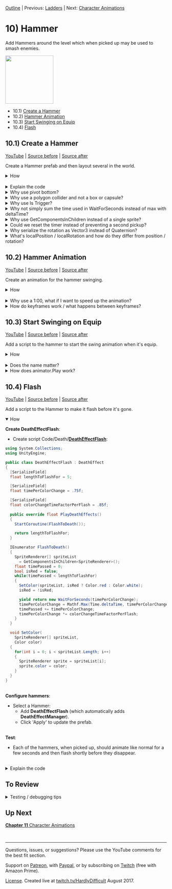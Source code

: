[Outline](README.md) | Previous: [Ladders](C9.md) | Next: [Character Animations](C11.md)

# 10) Hammer

Add Hammers around the level which when picked up may be used to smash enemies.

<img src=https://i.imgur.com/wwRnPAp.gif width=150px>

 - 10.1) [Create a Hammer](#101-create-a-hammer)
 - 10.2) [Hammer Animation](#102-hammer-animation)
 - 10.3) [Start Swinging on Equip](#10-start-swinging-on-equip)
 - 10.4) [Flash](#104-flash)

## 10.1) Create a Hammer

[YouTube]() | [Source before](https://github.com/hardlydifficult/2DUnityTutorial/archive/9_6_TowardsCenter.zip) | [Source after](https://github.com/hardlydifficult/2DUnityTutorial/archive/10_1_CreateHammer.zip)

Create a Hammer prefab and then layout several in the world.

<details><summary>How</summary>

**Create WeaponHolder**:

 - Create script Code/Weapons/**[WeaponHolder](https://github.com/hardlydifficult/2DUnityTutorial/blob/10_1_CreateHammer/Assets/Code/Weapons/WeaponHolder.cs)**:

```csharp
using UnityEngine;

public class WeaponHolder : MonoBehaviour
{
  public GameObject currentWeapon;
}
```

<br>**Create Weapon**:

 - Create script Code/Weapons/**[Weapon](https://github.com/hardlydifficult/2DUnityTutorial/blob/10_1_CreateHammer/Assets/Code/Weapons/Weapon.cs)**:

```csharp
using UnityEngine;

public class Weapon : MonoBehaviour
{
  Quaternion rotationWhenEquip;

  [SerializeField]
  Vector2 positionWhenEquip = new Vector2(.214f, .17f);

  [SerializeField]
  Vector3 rotationWhenEquipInEuler = new Vector3(0, 0, -90);

  [SerializeField]
  MonoBehaviour[] componentListToEnableOnEquip;

  WeaponHolder currentHolder;

  protected void Awake()
  {
    rotationWhenEquip = Quaternion.Euler(rotationWhenEquipInEuler);
  }

  protected void OnDestroy()
  {
    if(currentHolder != null)
    {
      currentHolder.currentWeapon = null;
    }
  }

  protected void OnTriggerEnter2D(
    Collider2D collision)
  {
    WeaponHolder holder = collision.GetComponent<WeaponHolder>();
    if(holder != null
      && currentHolder == null
      && holder.currentWeapon == null)
    {
      currentHolder = holder;
      currentHolder.currentWeapon = gameObject;

      transform.SetParent(currentHolder.transform);
      transform.localRotation = rotationWhenEquip;
      transform.localPosition = positionWhenEquip;

      for(int i = 0; i < componentListToEnableOnEquip.Length; i++)
      {
        MonoBehaviour component = componentListToEnableOnEquip[i];
        component.enabled = true;
      }
    }
  }
}
```

<br>**Configure entities**:

 - Add **WeaponHolder** to the Character.
 - Select the SpikeBall and HoverGuy prefabs:
   - Add **DeathEffectSpawn**:
     - GameObject to spawn: Explosion

<br>**Create Hammer**:

 - Change the sprite's pivot to Bottom. We are using Art/**Hammer**.
 - Add a Hammer to the scene:
    - Scale to about .2
    - Add a **PolygonCollider2D**:
      - Check Is Trigger.   
    - Add **FadeInThenEnable**.
    - Add **SuicideIn**:
      - Time Till Death: 10
      - Disable the component.
    - Add **KillOnContactWith**:
      - Layers to kill: Enemy
      - Disable the component.
    - Add **Weapon**:
      - Add SuicideIn and KillOnContactWith components to the list 'To Enable On Equip'.
 - Create a prefab.
 - Add several Hammers and lay them out for the level.
 - Create a parent "Hammers" and add each of the Hammers.

<br>**Test**:

 - When the game starts, the hammers should fade in. Touch one to pick it up, and then hit an enemy with it.  The enemy should die with an explosion.  After a few seconds, the hammer should disappear.

<hr></details><br>
<details><summary>Explain the code</summary>

TODO

```csharp
using UnityEngine;

public class WeaponHolder : MonoBehaviour
{
  public GameObject currentWeapon;
}
```

<br>**Weapon**:

```csharp
using UnityEngine;

public class Weapon : MonoBehaviour
{
  [SerializeField]
  Vector2 positionWhenEquip = new Vector2(.214f, .17f);

  [SerializeField]
  Vector3 rotationWhenEquipInEuler = new Vector3(0, 0, -90);

  [SerializeField]
  MonoBehaviour[] componentListToEnableOnEquip;

  WeaponHolder currentHolder;

  protected void OnDestroy()
  {
    if(currentHolder != null)
    {
      currentHolder.currentWeapon = null;
    }
  }

  protected void OnTriggerEnter2D(
    Collider2D collision)
  {
    WeaponHolder holder = collision.GetComponent<WeaponHolder>();
    if(holder != null && currentHolder == null && holder.currentWeapon == null)
    {
      currentHolder = holder;
      currentHolder.currentWeapon = gameObject;

      transform.SetParent(currentHolder.transform);
      transform.localPosition = positionWhenEquip;
      transform.localRotation = Quaternion.Euler(rotationWhenEquipInEuler);

      for(int i = 0; i < componentListToEnableOnEquip.Length; i++)
      {
        MonoBehaviour component = componentListToEnableOnEquip[i];
        component.enabled = true;
      }
    }
  }
}
```

<hr></details>
<details><summary>Why use pivot bottom?</summary>

We will be equipping the hammer on the character and have him swing.  Moving the pivot point to bottom sets it to approximately where the character will grip the hammer.  

When rotating the hammer for a swing, the bottom pivot causes the bottom of the handle to keep its position while the hammer's head swings.  The default middle pivot would create equal motion at the hammer's head and the base of the hammer's handle.

<img src="https://i.imgur.com/UUoyqJ3.gif" width=300px />

<hr></details>
<details><summary>Why use a polygon collider and not a box or capsule?</summary>

You could.  

The hammer's shape does not match either a Box or Capsule collider.  If you were to use one of those, the difference between the collider and the sprite art could be great enough that collisions in the game feel wrong.  e.g., you may miss picking up a hammer you thought you got or not kill an enemy you clearly hit.

The hammer's shape could be approximated well by using 2 box colliders.  A polygon collider does require more processing time, although not a significant difference, so this may be a potential optimization worth the tradeoff sacrificing some precision on collisions.  

<hr></details>
<details><summary>Why use Is Trigger?</summary>

When the character jumps for the hammer to pick it up, we do not want the character to bounce off of it.  The collider used on the hammer when the hammer is a pick up item shouldn't respond to anything expect equipping when the character touches it.  This is best achieved with 'Is Trigger'.

<hr></details>

<details><summary>Why not simply sum the time used in WaitForSeconds instead of max with deltaTime?</summary>

In the following example, we are requesting the coroutine sleep for a period of time:

```csharp
yield return new WaitForSeconds(timePerColorChange);
timePerColorChange = Mathf.Max(Time.deltaTime, timePerColorChange);
```

Unity does not make any guarantee that the amount of time before the coroutine resumes aligns with the wait time requested.  If we request a near zero time to wait, Unity will wait for a single frame -- we want to ensure that the effect progresses by at least that amount of time as well.

Additionally, this simplistic algorithm may drive the variable timePerColorChange to zero.  If that number got small enough, the loop would never terminate.  Ensuring that we progress by at least deltaTime each frame ensures that the loop will end.

Alternatively this method could be rewritten to use Time.timeSinceLevelLoaded.  With that we do not need to sum each iteration but instead can make decisions based off of the current time vs the time the effect began.

<hr></details>
<details><summary>Why use GetComponentsInChildren instead of a single sprite?</summary>

Flexibility.  Some use cases would work with GetComponent or GetComponentInChildren.  We get all the sprites in this GameObject and its children, and then update all so if something is composed of multiple sprites this script just works. 

<hr></details>
<details><summary>Could we reset the timer instead of preventing a second pickup?</summary>

Yes, in fact that would better match how most games would implement this feature.  There are various ways, as always, to achieve this. For example when the character touches a second hammer, you could:

 - Destroy the first and then simply allow the second to play out.  However the animation of the hammer swing may visibly skip.
 - Reset the SuicideIn countdown and Destroy the second hammer.

<hr></details>
<details><summary>Why serialize the rotation as Vector3 instead of Quaternion?</summary>

Quaternions are confusing for people.  This is why the Transform rotation is modified in the Inspector as an Euler.  Unfortunately when you ask Unity to expose a Quaternion in the Inspector it appears as X, Y, Z, W and not the Euler X, Y, Z like they did for the Transform.

You could switch to Quaternion, and it would be slightly more performant that way.  But I recommend using Euler, in case you ever want to modify the rotation used.

<hr></details>
<details><summary>What's localPosition / localRotation and how do they differ from position / rotation?</summary>

When modifying the Transform position - you can do so with either .position or .localPosition.  When the GameObject is a child of another GameObject these methods differ; they do the same thing when the GameObject has no parent.

 - .position: Sets the Transform position so that the GameObject appears at that location after considering the parent's Transform (position, rotation, and scale).
 - .localPosition: Sets the Transform position to the value specified.  If the GameObject has a parent, the parent's Transform will impact the final position you see in the scene.

<hr></details>


## 10.2) Hammer Animation 

[YouTube]() | [Source before](https://github.com/hardlydifficult/2DUnityTutorial/archive/10_1_CreateHammer.zip) | [Source after](https://github.com/hardlydifficult/2DUnityTutorial/archive/10_2_HammerAnimation.zip)

Create an animation for the hammer swinging.

<details><summary>How</summary>

**Create animation**:

 - Open menu Window -> Animation (not the Animator).
 - Select a Hammer.
 - Click create, save as Animations/**HammerSwing**.anim

<img src="https://i.imgur.com/Kokz29S.png" width=300px />

 - Click the red record button.

<img src="https://i.imgur.com/bha8EJC.png" width=150px />

 - Click on 1:00, the white line should move.

<img src=https://i.imgur.com/ZAqfOkU.png width=300px>

 - Modify the rotation, then set it back to 0, creating two keyframes for the default rotation.

<img src=https://i.imgur.com/IuJH7ej.png width=300px>

 - Double click under 1:00 to create another keyframe.

<img src="https://i.imgur.com/ZVNovlp.png" width=300px />

 - Switch the current time position (the white line) to 0:10.
 - Change rotation to (0, 0, -90).
 - Click record to stop recording and close the Animation window.
 - Apply changes to the Hammer prefab.

<img src=https://i.imgur.com/hZpG0eC.png width=300px>

<br>**Test**:

 - All of the hammers should start swinging as soon as they appear.  We will fix that next.

<hr></details><br>
<details><summary>Why use a 1:00, what if I want to speed up the animation?</summary>

Unity offers a few different ways you could speed up an animation.  They are all valid, use what you are comfortable with. 

I prefer to get the sequence and relative timing for animation correct using the Animation timeline, and then using the Animator Controller state to modify the playback speed for that animation.  As animations get more complex, making updates to the animation timeline is more tedious which is why I prefer using the 'speed' field.

<hr></details>
<details><summary>How do keyframes work / what happens between keyframes?</summary>

A keyframe is a datapoint on the timeline.  Between each keyframe, Unity will smoothly transition from the previous keyframe to the next.  If you open the "Curves" tab you can see a graph showing how this transition occurs, and you make make modifications there directly.

<hr></details>


## 10.3) Start Swinging on Equip

[YouTube]() | [Source before](https://github.com/hardlydifficult/2DUnityTutorial/archive/10_2_HammerAnimation.zip) | [Source after](https://github.com/hardlydifficult/2DUnityTutorial/archive/10_3_StartSwinging.zip)

Add a script to the hammer to start the swing animation when it's equip.

<details><summary>How</summary>

**Stop swinging by default**:

 - Select a Hammer.
 - Open menu Window -> Animator (not the Animation).
   - Right click -> Create State -> Empty.  
   - Select the box which appeared and in the Inspector name it "Idle".
   - Right click "Idle" and 'Set as Layer Default State'.

<br>**Create PlayAnimationOnEnable**:

 - Create script Code/Effects/**[PlayAnimationOnEnable](https://github.com/hardlydifficult/2DUnityTutorial/blob/10_3_StartSwinging/Assets/Code/Effects/PlayAnimationOnEnable.cs)**:

```csharp
using UnityEngine;

public class PlayAnimationOnEnable : MonoBehaviour
{
  [SerializeField]
  string animationToPlay;

  Animator animator;

  protected void Awake()
  {
    animator = GetComponentInChildren<Animator>();
  }

  protected void OnEnable()
  {
    animator.Play(animationToPlay);
  }
}
```

<br>**Configure Hammer**:

 - Select a Hammer:
   - Add **PlayAnimationOnEnable**.
     - Animation to play: "HammerSwing"
     - Disable the PlayAnimationOnEnable component.
   - Add the PlayAnimationOnEnable component to the Weapon component's 'To Enable' list.
   - Click 'Apply' to update the prefab


<br>**Test**:

 - The hammers should not move until picked up by the Character.  Then they swing until it disappears a few moments later.

<hr></details><br>
<details><summary>Does the name matter?</summary>

The name of the state serves two purposes:

 - You can reference that state by name from code; for example, to have a script change the current state like we do above.
 - It acts like a comment, making it easier to maintain the animator state machine.

<hr></details>
<details><summary>How does animator.Play work?</summary>

Calling Play on the animator will interrupt the current animation, if there is one, and start playing the one requested.  You pass the name of the Animator State from its Animator Controller, which in turn has a reference to the animation clip to play.  Any parameters defined in the animator state apply, including Speed.

<hr></details>

## 10.4) Flash

[YouTube]() | [Source before](https://github.com/hardlydifficult/2DUnityTutorial/archive/10_3_StartSwinging.zip) | [Source after](https://github.com/hardlydifficult/2DUnityTutorial/archive/10_4_Flash.zip)

Add a script to the Hammer to make it flash before it's gone.

<details open><summary>How</summary>

**Create DeathEffectFlash**:

 - Create script Code/Death/**[DeathEffectFlash](https://github.com/hardlydifficult/2DUnityTutorial/blob/10_4_Flash/Assets/Code/Death/DeathEffectFlash.cs)**:

```csharp
using System.Collections;
using UnityEngine;

public class DeathEffectFlash : DeathEffect
{
  [SerializeField]
  float lengthToFlashFor = 5;

  [SerializeField]
  float timePerColorChange = .75f;

  [SerializeField]
  float colorChangeTimeFactorPerFlash = .85f;
  
  public override float PlayDeathEffects()
  {
    StartCoroutine(FlashToDeath());

    return lengthToFlashFor;
  }

  IEnumerator FlashToDeath()
  {
    SpriteRenderer[] spriteList
      = GetComponentsInChildren<SpriteRenderer>();
    float timePassed = 0;
    bool isRed = false;
    while(timePassed < lengthToFlashFor)
    {
      SetColor(spriteList, isRed ? Color.red : Color.white);
      isRed = !isRed;

      yield return new WaitForSeconds(timePerColorChange);
      timePerColorChange = Mathf.Max(Time.deltaTime, timePerColorChange);
      timePassed += timePerColorChange;
      timePerColorChange *= colorChangeTimeFactorPerFlash;
    }
  }

  void SetColor(
    SpriteRenderer[] spriteList,
    Color color)
  {
    for(int i = 0; i < spriteList.Length; i++)
    {
      SpriteRenderer sprite = spriteList[i];
      sprite.color = color;
    }
  }
}
```

<br>**Configure hammers**:

 - Select a Hammer:
   - Add **DeathEffectFlash** (which automatically adds **DeathEffectManager**).
   - Click 'Apply' to update the prefab.

<br>**Test**:

 - Each of the hammers, when picked up, should animate like normal for a few seconds and then flash shortly before they disappear.

</details><br>
<details><summary>Explain the code</summary>

using clauses at the top of a file brings APIs into scope. Used for:

 - System.Collections.IEnumerator
 - UnityEngine.Color
 - UnityEngine.Mathf
 - UnityEngine.SerializeFieldAttribute
 - UnityEngine.SpriteRenderer
 - UnityEngine.WaitForSeconds

```csharp
using System.Collections;
using UnityEngine;
```

We inherit from DeathEffect which is a MonoBehaviour, which allows this script to be added as a component on a GameObject. 

public is optional here. Used for consistency.

```csharp
public class DeathEffectFlash : DeathEffect
{
```

This is a Unity-specific attribute that exposes a field in the Inspector, allowing you to configure it for the object.

```csharp
  [SerializeField]
```

This defines how long the effect lasts for.  You can change the default in the Inspector.

```csharp
  float lengthToFlashFor = 5;
```

This defaults the initial time between color changes.  You can change the default in the Inspector.

```csharp
  [SerializeField]
  float timePerColorChange = .75f;
```

This defines a multiple which is used to reduce the time between flashes.  You can change the default in the Inspector.

```csharp
  [SerializeField]
  float colorChangeTimeFactorPerFlash = .85f;
```

This overrides DeathEffect's method which will be called when this GameObject dies.

```csharp
  public override float PlayDeathEffects()
  {
```

Here we start a coroutine which will play out the effect.  This call returns promptly, Unity will then play back the coroutine over a period of time.

```csharp
    StartCoroutine(FlashToDeath());
```

We then return how long until this effect is expected to be complete.  This tells the DeathEffectManager how long until the GameObject may be destroyed.

```csharp
    return lengthToFlashFor;
  }
```

This is the coroutine to play out the death effect.

```csharp
  IEnumerator FlashToDeath()
  {
```

Here we get a list of all the sprites on this GameObject or its children.

```csharp
    SpriteRenderer[] spriteList
      = GetComponentsInChildren<SpriteRenderer>();
```

Here we track the time passed since the effect started and loop until it has run for the desired length of time.

```csharp
    float timePassed = 0;
    bool isRed = false;
    while(timePassed < lengthToFlashFor)
    {
```

This uses a helper method defined below to change the color of each of the sprites found.  It starts as white, which is the default for sprites.  Then each loop it switches between red and white.

```csharp
      SetColor(spriteList, isRed ? Color.red : Color.white);
      isRed = !isRed;
```

This pauses the coroutine for a period of time before the next color change.

```csharp
      yield return new WaitForSeconds(timePerColorChange);
```

Here we ensure that the delta time is at least one frame.  For example if we requested to wait for 1 ms, Unity would actually wait for 1 frame or about 16 ms.

Then take that time and add it to the total timePassed since the effect started.

```csharp
      timePerColorChange = Mathf.Max(Time.deltaTime, timePerColorChange);
      timePassed += timePerColorChange;
```

This reduces the timePerColorChange, causing the flash to speed up as the effect gets closer to the end.

```csharp
      timePerColorChange *= colorChangeTimeFactorPerFlash;
    }
  }
```

This is a helper method to set the color on a list of sprites.

```csharp
  void SetColor(
    SpriteRenderer[] spriteList,
    Color color)
  {
```

Here we loop ever each sprite in the list.

```csharp
    for(int i = 0; i < spriteList.Length; i++)
    {
      SpriteRenderer sprite = spriteList[i];
```

Assign the color to the sprite.

```csharp
      sprite.color = color;
    }
  }
}
```

</details>

## To Review

<details><summary>Testing / debugging tips</summary>

 - TODO

</details>

## Up Next

[**Chapter 11** Character Animations](C11.md)

<br><hr>

Questions, issues, or suggestions?  Please use the YouTube comments for the best fit section.

Support on [Patreon](https://www.patreon.com/HardlyDifficult), with [Paypal](https://u.muxy.io/tip/HardlyDifficult), or by subscribing on [Twitch](https://www.twitch.tv/HardlyDifficult/subscribe) (free with Amazon Prime).

[License](TODO). Created live at [twitch.tv/HardlyDifficult](https://www.twitch.tv/HardlyDifficult) August 2017.